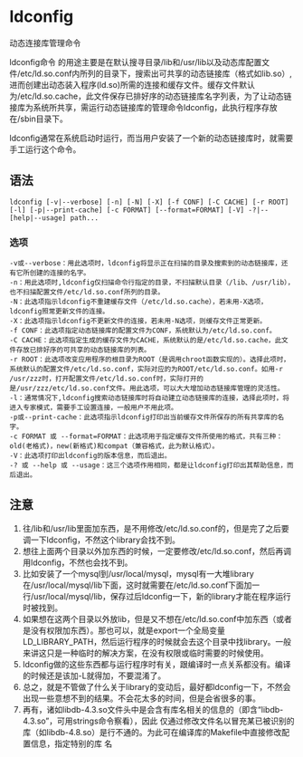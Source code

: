 # ldconfig
动态连接库管理命令

ldconfig命令 的用途主要是在默认搜寻目录/lib和/usr/lib以及动态库配置文件/etc/ld.so.conf内所列的目录下，搜索出可共享的动态链接库（格式如lib.so）,进而创建出动态装入程序(ld.so)所需的连接和缓存文件。缓存文件默认为/etc/ld.so.cache，此文件保存已排好序的动态链接库名字列表，为了让动态链接库为系统所共享，需运行动态链接库的管理命令ldconfig，此执行程序存放在/sbin目录下。

ldconfig通常在系统启动时运行，而当用户安装了一个新的动态链接库时，就需要手工运行这个命令。

## 语法
```shell
ldconfig [-v|--verbose] [-n] [-N] [-X] [-f CONF] [-C CACHE] [-r ROOT] [-l] [-p|--print-cache] [-c FORMAT] [--format=FORMAT] [-V] -?|--[help|--usage] path...
```

### 选项
```shell
-v或--verbose：用此选项时，ldconfig将显示正在扫描的目录及搜索到的动态链接库，还有它所创建的连接的名字。
-n：用此选项时,ldconfig仅扫描命令行指定的目录，不扫描默认目录（/lib、/usr/lib），也不扫描配置文件/etc/ld.so.conf所列的目录。
-N：此选项指示ldconfig不重建缓存文件（/etc/ld.so.cache），若未用-X选项，ldconfig照常更新文件的连接。
-X：此选项指示ldconfig不更新文件的连接，若未用-N选项，则缓存文件正常更新。
-f CONF：此选项指定动态链接库的配置文件为CONF，系统默认为/etc/ld.so.conf。
-C CACHE：此选项指定生成的缓存文件为CACHE，系统默认的是/etc/ld.so.cache，此文件存放已排好序的可共享的动态链接库的列表。
-r ROOT：此选项改变应用程序的根目录为ROOT（是调用chroot函数实现的）。选择此项时，系统默认的配置文件/etc/ld.so.conf，实际对应的为ROOT/etc/ld.so.conf。如用-r /usr/zzz时，打开配置文件/etc/ld.so.conf时，实际打开的是/usr/zzz/etc/ld.so.conf文件。用此选项，可以大大增加动态链接库管理的灵活性。
-l：通常情况下,ldconfig搜索动态链接库时将自动建立动态链接库的连接，选择此项时，将进入专家模式，需要手工设置连接，一般用户不用此项。
-p或--print-cache：此选项指示ldconfig打印出当前缓存文件所保存的所有共享库的名字。
-c FORMAT 或 --format=FORMAT：此选项用于指定缓存文件所使用的格式，共有三种：old(老格式)，new(新格式)和compat（兼容格式，此为默认格式）。
-V：此选项打印出ldconfig的版本信息，而后退出。
-? 或 --help 或 --usage：这三个选项作用相同，都是让ldconfig打印出其帮助信息，而后退出。
```

## 注意
1. 往/lib和/usr/lib里面加东西，是不用修改/etc/ld.so.conf的，但是完了之后要调一下ldconfig，不然这个library会找不到。
2. 想往上面两个目录以外加东西的时候，一定要修改/etc/ld.so.conf，然后再调用ldconfig，不然也会找不到。
3. 比如安装了一个mysql到/usr/local/mysql，mysql有一大堆library在/usr/local/mysql/lib下面，这时就需要在/etc/ld.so.conf下面加一行/usr/local/mysql/lib，保存过后ldconfig一下，新的library才能在程序运行时被找到。
4. 如果想在这两个目录以外放lib，但是又不想在/etc/ld.so.conf中加东西（或者是没有权限加东西）。那也可以，就是export一个全局变量LD_LIBRARY_PATH，然后运行程序的时候就会去这个目录中找library。一般来讲这只是一种临时的解决方案，在没有权限或临时需要的时候使用。
5. ldconfig做的这些东西都与运行程序时有关，跟编译时一点关系都没有。编译的时候还是该加-L就得加，不要混淆了。
6. 总之，就是不管做了什么关于library的变动后，最好都ldconfig一下，不然会出现一些意想不到的结果。不会花太多的时间，但是会省很多的事。
7. 再有，诸如libdb-4.3.so文件头中是会含有库名相关的信息的（即含“libdb-4.3.so”，可用strings命令察看），因此 仅通过修改文件名以冒充某已被识别的库（如libdb-4.8.so）是行不通的。为此可在编译库的Makefile中直接修改配置信息，指定特别的库 名
